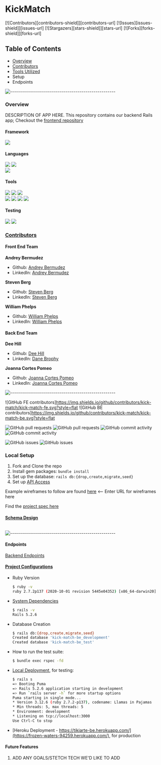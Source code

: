 # KickMatch

[![Contributors][contributors-shield]][contributors-url]
[![Issues][issues-shield]][issues-url]
[![Stargazers][stars-shield]][stars-url]
[![Forks][forks-shield]][forks-url]
<img src="" />  


## Table of Contents

- [Overview](#overview)
- [Contributors](#contributors)
- [Tools Utilized](#framework)
- Setup
- Endpoints

![-----------------------------------------------------](https://raw.githubusercontent.com/andreasbm/readme/master/assets/lines/rainbow.png)

### Overview

DESCRIPTION OF APP HERE.
This repository contains our backend Rails app; Checkout the [frontend repository](https://github.com/kick-match/kick-match-fe)


#### Framework
<p>
  <img src="https://img.shields.io/badge/Ruby%20On%20Rails-b81818.svg?&style=flat&logo=rubyonrails&logoColor=white" />
</p>

#### Languages
<p>
  <img src="https://img.shields.io/badge/Ruby-CC0000.svg?&style=flaste&logo=ruby&logoColor=white" />
  <img src="https://img.shields.io/badge/ActiveRecord-CC0000.svg?&style=flaste&logo=rubyonrails&logoColor=white" /><br />
  <img src="https://img.shields.io/badge/-GraphQL-E10098?style=flaste&logo=graphql&logoColor=white" />
</p>

#### Tools
<p>
  <img src="https://img.shields.io/badge/Git-F05032.svg?&style=flaste&logo=git&logoColor=white" />
  <img src="https://img.shields.io/badge/GitHub-181717.svg?&style=flaste&logo=github&logoColor=white" />
  <img src="https://img.shields.io/badge/Postman-FF6E4F.svg?&style=flat&logo=postman&logoColor=white" />
  </br>
  <img src="https://img.shields.io/badge/Heroku-430098.svg?&style=flaste&logo=heroku&logoColor=white" />
  <img src="https://img.shields.io/badge/PostgreSQL-4169E1.svg?&style=flaste&logo=postgresql&logoColor=white" />
  <img src="https://img.shields.io/badge/CircleCI-FFBC4F.svg?&style=flat&logo=travis&logoColor=white" />
  <img src="https://img.shields.io/badge/travisci-%232B2F33.svg?style=flaste&logo=travis&logoColor=white" />
</p>

#### Testing
<p>
<img src="https://img.shields.io/badge/-cypress-%23E5E5E5?style=flaste&logo=cypress&logoColor=058a5e" />
  <img src="https://img.shields.io/badge/rspec-b81818.svg?&style=flaste&logo=rubygems&logoColor=white" />
</p>


### <ins>Contributors</ins>
#### Front End Team
**Andrey Bermudez**
- Github: [Andrey Bermudez]()
- LinkedIn: [Andrey Bermudez]()

**Steven Berg**
- Github: [Steven Berg]()
- LinkedIn: [Steven Berg]()

**William Phelps**
- Github: [William Phelps](https://github.com/leehopper)
- LinkedIn: [William Phelps](https://www.linkedin.com/in/lee-hopper/)

#### Back End Team
**Dee Hill**
- Github: [Dee Hill]()
- LinkedIn: [Dane Brophy]()

**Joanna Cortes Pomeo**
- Github: [Joanna Cortes Pomeo](https://github.com/JoannaCoPo)
- LinkedIn: [Joanna Cortes Pomeo](https://www.linkedin.com/in/joanna-cortes-pomeo-6b1a3aba/)

![-----------------------------------------------------](https://raw.githubusercontent.com/andreasbm/readme/master/assets/lines/rainbow.png)

<!-- MARKDOWN LINKS & IMAGES -->
![GitHub FE contributors]https://img.shields.io/github/contributors/kick-match/kick-match-fe.svg?style=flat
![GitHub BE contributors]https://img.shields.io/github/contributors/kick-match/kick-match-be.svg?style=flat
<!-- [contributors-shield]: https://img.shields.io/github/contributors/JoannaCoPo/kick-match-be.svg?style=flat
[contributors-url]: https://github.com/JoannaCoPo/kick-match-be/graphs/contributors -->
<!-- [forks-shield]: https://img.shields.io/github/forks/JoannaCoPo/kick-match-be.svg?style=flat
[forks-url]: https://github.com/JoannaCoPo/kick-match-be/network/members
[stars-shield]: https://img.shields.io/github/stars/JoannaCoPo/kick-match-be.svg?style=flat
[stars-url]: https://github.com/JoannaCoPo/kick-match-be/stargazers -->
![GitHub pull requests](https://img.shields.io/github/issues-pr/kick-match/kick-match-fe)
![GitHub pull requests](https://img.shields.io/github/issues-pr/kick-match/kick-match-be)
![GitHub commit activity](https://img.shields.io/github/commit-activity/w/kick-match/kick-match-fe)
![GitHub commit activity](https://img.shields.io/github/commit-activity/w/kick-match/kick-match-be)
<!-- [issues-shield]: https://img.shields.io/github/issues/JoannaCoPo/kick-match-be.svg?style=flat
[issues-url]: https://github.com/JoannaCoPo/kick-match-be/issues -->
![GitHub issues](https://img.shields.io/github/issues/kick-match/kick-match-fe)
![GitHub issues](https://img.shields.io/github/issues/kick-match/kick-match-be)


### Local Setup

1. Fork and Clone the repo
2. Install gem packages: `bundle install`
3. Set up the database: `rails db:{drop,create,migrate,seed}`
4. Set up [API Access](#project-configurations)

Example wireframes to follow are found [here](www.time.gov) <-- Enter URL for wireframes here

Find the [project spec here](https://mod4.turing.edu/projects/capstone/)

#### [Schema Design](https://dbdiagram.io)

<p align="center">
  <img src=""/>
</p>

![-----------------------------------------------------](https://raw.githubusercontent.com/andreasbm/readme/master/assets/lines/rainbow.png)

#### Endpoints

[Backend Endpoints]()

#### <ins>Project Configurations</ins>

* Ruby Version
    ```bash
    $ ruby -v
    ruby 2.7.2p137 (2020-10-01 revision 5445e04352) [x86_64-darwin20]
    ```

* [System Dependencies](https://github.com/Bhjones45/kick-match-be/blob/main/Gemfile)
    ```bash
    $ rails -v
    Rails 5.2.6
    ```

* Database Creation
    ```bash
    $ rails db:{drop,create,migrate,seed}
    Created database 'kick-match-be_development'
    Created database 'kick-match-be_test'
    ```

* How to run the test suite:
    ```bash
    $ bundle exec rspec -fd
    ```

* [Local Deployment](http://localhost:3000), for testing:
    ```bash
    $ rails s
  => Booting Puma
  => Rails 5.2.6 application starting in development
  => Run `rails server -h` for more startup options
  Puma starting in single mode...
  * Version 3.12.6 (ruby 2.7.2-p137), codename: Llamas in Pajamas
  * Min threads: 5, max threads: 5
  * Environment: development
  * Listening on tcp://localhost:3000
  Use Ctrl-C to stop
    ```

* [Heroku Deployment - https://tikiarte-be.herokuapp.com/](https://frozen-waters-94259.herokuapp.com/), for production

#### Future Features
1. ADD ANY GOALS/STETCH TECH WE'D LIKE TO ADD
